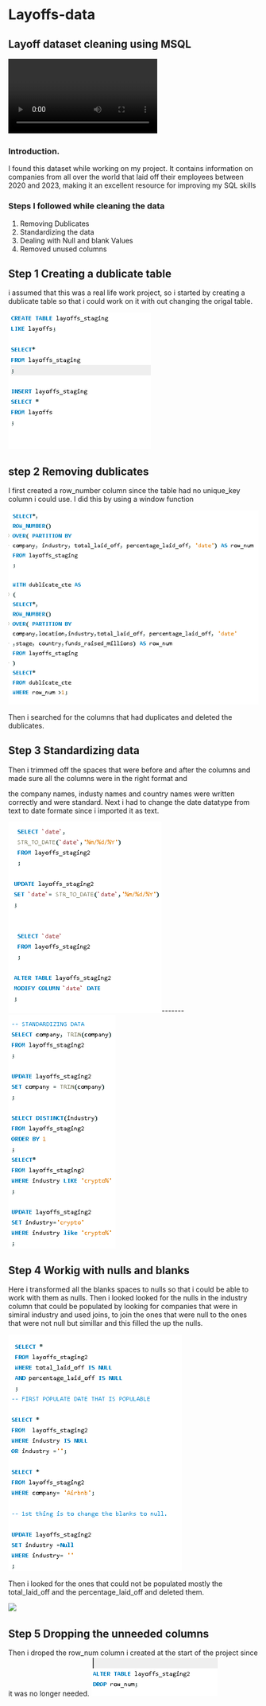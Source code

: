 # Layoffs-data
## Layoff dataset cleaning using MSQL
![](663a1f1b0cf5b478f4d02962.mp4)
### Introduction.
I found this dataset while working on my project. It contains information on companies from all over the world that laid off their employees between 2020 and 2023, making it an excellent resource for improving my SQL skills
### Steps I followed while cleaning the data
1. Removing Dublicates
2. Standardizing the data
3. Dealing with Null and blank Values
4. Removed unused columns
## Step 1 Creating a dublicate table
i assumed that this was a real life work project, so i started by creating a dublicate table so that i could work on it with out  changing the origal table.

![](dublicate.png)
## step 2 Removing dublicates
I first created a row_number column since the table had no unique_key column i could use.
I did this by using a window function

![](row.png)

Then i searched for the columns that had duplicates and deleted the dublicates.

## Step 3 Standardizing data
Then i trimmed off the spaces that were before and after the columns and made sure all the columns were in the right format and 

the company names, industy names and country names were written correctly and were standard. 
Next i had to change the date datatype from text to date formate since i imported it as text.

![](date.png)------- ![](trimming.png)

## Step 4 Workig with nulls and blanks
Here i transformed all the blanks spaces to nulls so that i could be able to work with them as nulls.
Then i looked looked for the nulls in the industry column that could be populated by looking for companies that were in simiral industry and used joins, to join the ones that were null to the ones that were not null but simillar and this filled the up the nulls. 

![](nulls.png)

Then i looked for the ones that could not be populated mostly the total_laid_off and the percentage_laid_off and deleted them.

![](deleting.pn)

## Step 5 Dropping the unneeded columns
Then i droped the row_num column i created at the start of the project since it was no longer needed.
![](droped.png)
